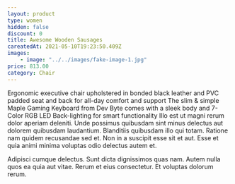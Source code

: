 ```yaml
---
layout: product
type: women
hidden: false
discount: 0
title: Awesome Wooden Sausages
careatedAt: 2021-05-10T19:23:50.409Z
images:
    - image: "../../images/fake-image-1.jpg"
price: 813.00
category: Chair
---
```

Ergonomic executive chair upholstered in bonded black leather and PVC padded seat and back for all-day comfort and support
The slim & simple Maple Gaming Keyboard from Dev Byte comes with a sleek body and 7- Color RGB LED Back-lighting for smart functionality
Illo est ut magni rerum dolor aperiam deleniti. Unde possimus quibusdam sint minus delectus aut dolorem quibusdam laudantium. Blanditiis quibusdam illo qui totam. Ratione nam quidem recusandae sed et. Non in a suscipit esse sit et aut. Esse et quia animi minima voluptas odio delectus autem et.
 Adipisci cumque delectus. Sunt dicta dignissimos quas nam. Autem nulla quos ea quia aut vitae. Rerum et eius consectetur. Et voluptas dolorum rerum.
